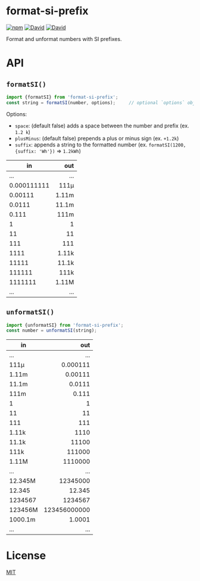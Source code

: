 # format-si-prefix
[![npm](https://img.shields.io/npm/v/format-si-prefix.svg?style=flat-square)](https://www.npmjs.com/package/format-si-prefix)
[![David](https://img.shields.io/david/ThomWright/format-si-prefix.svg?style=flat-square)](https://david-dm.org/ThomWright/format-si-prefix)
[![David](https://img.shields.io/david/dev/ThomWright/format-si-prefix.svg?style=flat-square)](https://david-dm.org/ThomWright/format-si-prefix#info=devDependencies)

Format and unformat numbers with SI prefixes.

# API

## `formatSI()`

```javascript
import {formatSI} from 'format-si-prefix';
const string = formatSI(number, options);     // optional `options` object
```

Options:
- `space`: (default false) adds a space between the number and prefix (ex. `1.2 k`)
- `plusMinus`: (default false) prepends a plus or minus sign (ex. `+1.2k`)
- `suffix`: appends a string to the formatted number (ex. `formatSI(1200, {suffix: 'Wh'})` => `1.2kWh`)


| in            |     out |
| ------------- | -------:|
| ...           |     ... |
| 0.000111111   |    111µ |
| 0.00111       |   1.11m |
| 0.0111        |   11.1m |
| 0.111         |    111m |
| 1             |       1 |
| 11            |      11 |
| 111           |     111 |
| 1111          |   1.11k |
| 11111         |   11.1k |
| 111111        |    111k |
| 1111111       |   1.11M |
| ...           |     ... |

## `unformatSI()`

```javascript
import {unformatSI} from 'format-si-prefix';
const number = unformatSI(string);
```

|      in | out           |
| ------- | ------------: |
|     ... | ...           |
|    111µ | 0.000111      |
|   1.11m | 0.00111       |
|   11.1m | 0.0111        |
|    111m | 0.111         |
|       1 | 1             |
|      11 | 11            |
|     111 | 111           |
|   1.11k | 1110          |
|   11.1k | 11100         |
|    111k | 111000        |
|   1.11M | 1110000       |
|     ... | ...           |
| 12.345M | 12345000      |
|  12.345 | 12.345        |
| 1234567 | 1234567       |
| 123456M | 123456000000  |
| 1000.1m | 1.0001        |
|     ... | ...           |

# License

[MIT](./LICENSE)
